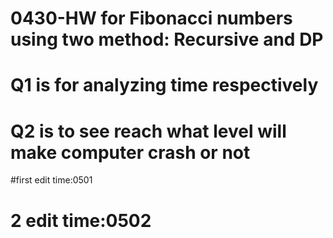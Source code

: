# 0430-HW for Fibonacci numbers using two method: Recursive and DP
# Q1 is for analyzing time respectively
# Q2 is to see reach what level will make computer crash or not
#first edit time:0501
# 2 edit time:0502
